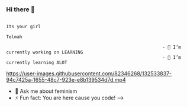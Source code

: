 ###                                                                        Hi there 👋
                                                                          Its your girl
                                                                             Telmah

                                                               - 🔭 I’m currently working on LEARNING
                                                               - 🌱 I’m currently learning ALOT

https://user-images.githubusercontent.com/82346268/132533837-94c7425a-1655-48c7-923e-e8b139534d7d.mp4


- 💬 Ask me about feminism
- ⚡ Fun fact: You are here cause you code!
-->

